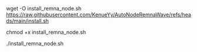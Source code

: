 wget -O install_remna_node.sh https://raw.githubusercontent.com/KenueYy/AutoNodeRemnaWave/refs/heads/main/install.sh 

chmod +x install_remna_node.sh

./install_remna_node.sh <domen> <ssl>
